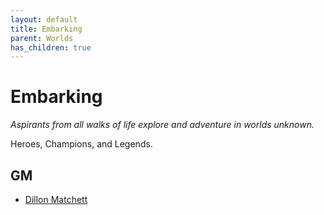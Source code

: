 ```yaml
---
layout: default
title: Embarking
parent: Worlds
has_children: true
---
```

# Embarking
*Aspirants from all walks of life explore and adventure in worlds unknown.*

Heroes, Champions, and Legends. 
## GM
* [Dillon Matchett](https://github.com/bombasticSlacks)